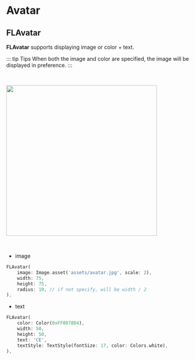 # Avatar

## FLAvatar

**FLAvatar** supports displaying image or color + text.

::: tip Tips
When both the image and color are specified, the image will be displayed in preference.
:::

<br />
<p align="left">
    <img width="400" src="http://abtfun.oss-cn-beijing.aliyuncs.com/img/2019-12-12-avatars.jpeg" />
</p>
<br />

* image

```dart
FLAvatar(
    image: Image.asset('assets/avatar.jpg', scale: 2),
    width: 75,
    height: 75,
    radius: 10, // if not specify, will be width / 2
),
```

* text

```dart
FLAvatar(
    color: Color(0xFF0078D4),
    width: 50,
    height: 50,
    text: 'CE',
    textStyle: TextStyle(fontSize: 17, color: Colors.white),
),
```


